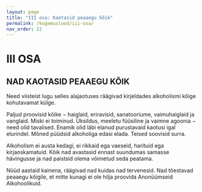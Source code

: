 ```yaml
---
layout: page
title: "III osa: Kaotasid peaaegu kõik"
permalink: /kogemuslood/iii-osa/
nav_order: 22
---
```


# III OSA

## NAD KAOTASID PEAAEGU KÕIK

Need viisteist lugu selles alajaotuses räägivad kirjeldades alkoholismi kõige kohutavamat külge.

Paljud proovisid kõike − haiglaid, eriravisid, sanatooriume, vaimuhaiglaid ja vanglaid. Miski ei toiminud. Üksildus, meeletu füüsiline ja vaimne agoonia − need olid tavalised. Enamik olid läbi elanud purustavaid kaotusi igal elurindel. Mõned püüdsid alkoholiga edasi elada. Teised soovisid surra.

Alkoholism ei austa kedagi, ei rikkaid ega vaeseid, harituid ega kirjaoskamatuid. Kõik nad avastasid ennast suundumas samasse hävingusse ja nad paistsid olema võimetud seda peatama.

Nüüd aastaid kainena, räägivad nad kuidas nad tervenesid. Nad tõestavad peaaegu kõigile, et mitte kunagi ei ole hilja proovida Anonüümseid Alkohoolikuid.
